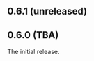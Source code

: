 ## 0.6.1 (unreleased)


## 0.6.0 (TBA)

The initial release.

[@fnichol]: https://github.com/fnichol
